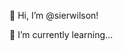<p>👋 Hi, I’m @sierwilson!</p>
<p>🌱 I’m currently learning...</p>

<!---
sierwilson/sierwilson is a ✨ special ✨ repository because its `README.md` (this file) appears on your GitHub profile.
You can click the Preview link to take a look at your changes.
--->
